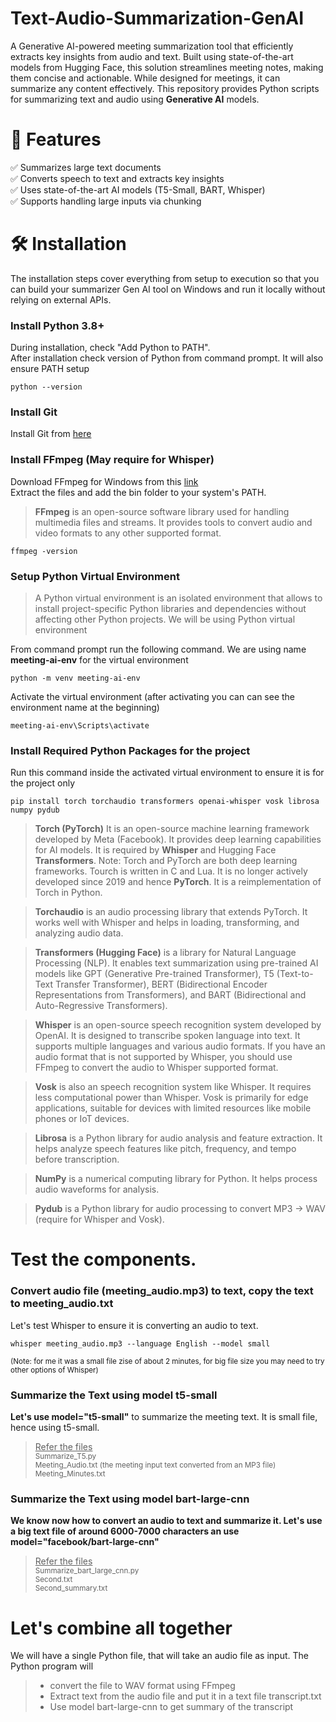 # Text-Audio-Summarization-GenAI
A Generative AI-powered meeting summarization tool that efficiently extracts key insights from audio and text. Built using state-of-the-art models from Hugging Face, this solution streamlines meeting notes, making them concise and actionable. While designed for meetings, it can summarize any content effectively. This repository provides Python scripts for summarizing text and audio using **Generative AI** models.

# 📝 Features  
✅ Summarizes large text documents  
✅ Converts speech to text and extracts key insights  
✅ Uses state-of-the-art AI models (T5-Small, BART, Whisper)  
✅ Supports handling large inputs via chunking  

# 🛠️ Installation  
The installation steps cover everything from setup to execution so that you can build your summarizer Gen AI tool on Windows and run it locally without relying on external APIs.

### Install Python 3.8+ 
During installation, check "Add Python to PATH".  
After installation check version of Python from command prompt. It will also ensure PATH setup  
```
python --version
```
### **Install Git**
Install Git from [here](https://git-scm.com/downloads)

### Install FFmpeg (May require for Whisper)
Download FFmpeg for Windows from this [link](https://ffmpeg.org/download.html)  
Extract the files and add the bin folder to your system's PATH.  

>**FFmpeg** is an open-source software library used for handling multimedia files and streams. It provides tools to convert audio and video formats to any other supported format.  

```
ffmpeg -version
```   

### Setup Python Virtual Environment  
>A Python virtual environment is an isolated environment that allows to install project-specific Python libraries and dependencies without affecting other Python projects. We will be using Python virtual environment   

From command prompt run the following command. We are using name **meeting-ai-env** for the virtual environment
```
python -m venv meeting-ai-env
```

Activate the virtual environment (after activating you can can see the environment name at the beginning)  
```  
meeting-ai-env\Scripts\activate
```

### Install Required Python Packages for the project  
Run this command inside the activated virtual environment to ensure it is for the project only  
```
pip install torch torchaudio transformers openai-whisper vosk librosa numpy pydub
```

>**Torch (PyTorch)** It is an open-source machine learning framework developed by Meta (Facebook). It provides deep learning capabilities for AI models. It is required by **Whisper** and Hugging Face **Transformers**.
Note: Torch and PyTorch are both deep learning frameworks. Tourch is written in C and Lua. It is no longer actively developed since 2019 and hence **PyTorch**. It is a reimplementation of Torch in Python.  

>**Torchaudio** is an audio processing library that extends PyTorch. It works well with Whisper and helps in loading, transforming, and analyzing audio data.  

>**Transformers (Hugging Face)** is a library for Natural Language Processing (NLP). It enables text summarization using pre-trained AI models like GPT (Generative Pre-trained Transformer), T5 (Text-to-Text Transfer Transformer), BERT (Bidirectional Encoder Representations from Transformers), and BART (Bidirectional and Auto-Regressive Transformers).

>**Whisper** is an open-source speech recognition system developed by OpenAI. It is designed to transcribe spoken language into text. It supports multiple languages and various audio formats. If you have an audio format that is not supported by Whisper, you should use FFmpeg to convert the audio to Whisper supported format.


>**Vosk** is also an speech recognition system like Whisper. It requires less computational power than Whisper. Vosk is primarily for edge applications, suitable for devices with limited resources like mobile phones or IoT devices.

>**Librosa** is a Python library for audio analysis and feature extraction. It helps analyze speech features like pitch, frequency, and tempo before transcription.

>**NumPy** is a numerical computing library for Python. It helps process audio waveforms for analysis.

>**Pydub** is a Python library for audio processing to convert MP3 → WAV (require for Whisper and Vosk).   


# Test the components.
### Convert audio file (meeting_audio.mp3) to text, copy the text to meeting_audio.txt
Let's test Whisper to ensure it is converting an audio to text.  
```
whisper meeting_audio.mp3 --language English --model small
```
<sup>(Note: for me it was a small file zise of about 2 minutes, for big file size you may need to try other options of Whisper)</sup>  

### Summarize the Text using model t5-small
**Let's use model="t5-small"** to summarize the meeting text. It is small file, hence using t5-small.  
><ins>Refer the files</ins>  
><sup>Summarize_T5.py  
>Meeting_Audio.txt (the meeting input text converted from an MP3 file)  
>Meeting_Minutes.txt
</sup>

### Summarize the Text using model bart-large-cnn
**We know now how to convert an audio to text and summarize it. Let's use a big text file of around 6000-7000 characters an use model="facebook/bart-large-cnn"**
><ins>Refer the files</ins>  
><sup>Summarize_bart_large_cnn.py  
>Second.txt  
>Second_summary.txt  
></sup>

# Let's combine all together   
We will have a single Python file, that will take an audio file as input. The Python program will
>
>- convert the file to WAV format using FFmpeg
>- Extract text from the audio file and put it in a text file transcript.txt
>- Use model bart-large-cnn to get summary of the transcript






